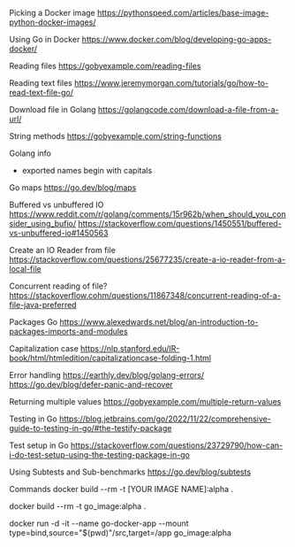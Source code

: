 Picking a Docker image
https://pythonspeed.com/articles/base-image-python-docker-images/

Using Go in Docker
https://www.docker.com/blog/developing-go-apps-docker/

Reading files
https://gobyexample.com/reading-files

Reading text files
https://www.jeremymorgan.com/tutorials/go/how-to-read-text-file-go/

Download file in Golang
https://golangcode.com/download-a-file-from-a-url/

String methods
https://gobyexample.com/string-functions

Golang info
- exported names begin with capitals

Go maps
https://go.dev/blog/maps

Buffered vs unbuffered IO
https://www.reddit.com/r/golang/comments/15r962b/when_should_you_consider_using_bufio/
https://stackoverflow.com/questions/1450551/buffered-vs-unbuffered-io#1450563

Create an IO Reader from file
https://stackoverflow.com/questions/25677235/create-a-io-reader-from-a-local-file


Concurrent reading of file?
https://stackoverflow.cohm/questions/11867348/concurrent-reading-of-a-file-java-preferred

Packages Go
https://www.alexedwards.net/blog/an-introduction-to-packages-imports-and-modules

Capitalization case
https://nlp.stanford.edu/IR-book/html/htmledition/capitalizationcase-folding-1.html

Error handling
https://earthly.dev/blog/golang-errors/
https://go.dev/blog/defer-panic-and-recover

Returning multiple values
https://gobyexample.com/multiple-return-values

Testing in Go
https://blog.jetbrains.com/go/2022/11/22/comprehensive-guide-to-testing-in-go/#the-testify-package

Test setup in Go
https://stackoverflow.com/questions/23729790/how-can-i-do-test-setup-using-the-testing-package-in-go

Using Subtests and Sub-benchmarks
https://go.dev/blog/subtests

Commands
docker build --rm -t [YOUR IMAGE NAME]:alpha .

docker build --rm -t go_image:alpha .

docker run -d -it --name go-docker-app --mount type=bind,source="$(pwd)"/src,target=/app go_image:alpha


